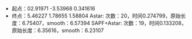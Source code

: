 - 起点：02.91971 -3.53968 0.341616
- 终点：5.46227 1.78655 1.58804
Astar: 次数：20，时间0.274799，原始长度：6.75407，smooth：6.57394
SAPF+Astar: 次数：19，时间0.133208，原始长度：6.35616，smooth：6.23107